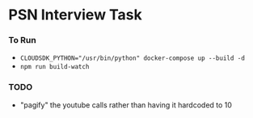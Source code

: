 # PSN Interview Task

### To Run

- `CLOUDSDK_PYTHON="/usr/bin/python" docker-compose up --build -d`
- `npm run build-watch`

### TODO

- "pagify" the youtube calls rather than having it hardcoded to 10
